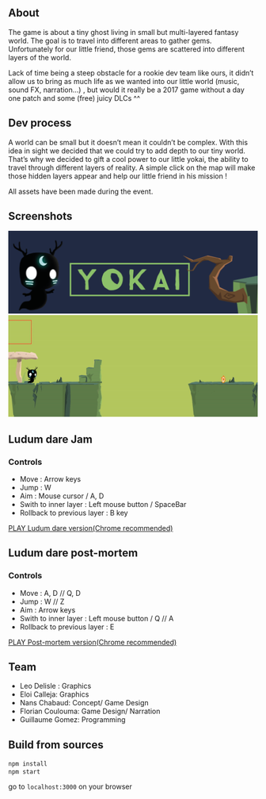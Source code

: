 ## About

The game is about a tiny ghost living in small but multi-layered fantasy world. The goal is to travel into different areas to gather gems. Unfortunately for our little friend, those gems are scattered into different layers of the world.

Lack of time being a steep obstacle for a rookie dev team like ours, it didn’t allow us to bring as much life as we wanted into our little world (music, sound FX, narration…) , but would it really be a 2017 game without a day one patch and some (free) juicy DLCs ^^

## Dev process

A world can be small but it doesn’t mean it couldn’t be complex. With this idea in sight we decided that we could try to add depth to our tiny world. That’s why we decided to gift a cool power to our little yokai, the ability to travel through different layers of reality. A simple click on the map will make those hidden layers appear and help our little friend in his mission !

All assets have been made during the event.

## Screenshots
![Title](screenshots/title.png "Main Screen")
![Gameplay](screenshots/gameplay.gif "Gameplay")

## Ludum dare Jam

### Controls

- Move : Arrow keys
- Jump : W
- Aim : Mouse cursor / A, D
- Swith to inner layer : Left mouse button / SpaceBar
- Rollback to previous layer : B key

[PLAY Ludum dare version(Chrome recommended)](https://guillaume-gomez.github.io/LD38/build_v1/)

## Ludum dare post-mortem

### Controls

- Move : A, D //  Q, D
- Jump : W // Z 
- Aim : Arrow keys
- Swith to inner layer : Left mouse button / Q // A 
- Rollback to previous layer : E

[PLAY Post-mortem version(Chrome recommended)](https://guillaume-gomez.github.io/LD38/build/)

## Team
- Leo Delisle : Graphics
- Eloi Calleja: Graphics
- Nans Chabaud: Concept/ Game Design
- Florian Coulouma: Game Design/ Narration
- Guillaume Gomez: Programming

## Build from sources
```
npm install
npm start
```

go to `localhost:3000` on your browser

